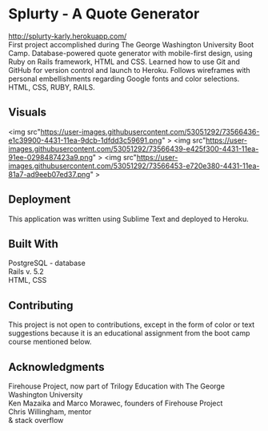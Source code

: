 # Splurty - A Quote Generator <br />
http://splurty-karly.herokuapp.com/ <br />
First project accomplished during The George Washington University Boot Camp. Database-powered quote generator with mobile-first design, using Ruby on Rails framework, HTML and CSS. Learned how to use Git and GitHub for version control and launch to Heroku. Follows wireframes with personal embellishments regarding Google fonts and color selections. HTML, CSS, RUBY, RAILS. <br />

## Visuals
<img src"https://user-images.githubusercontent.com/53051292/73566436-e1c39900-4431-11ea-9dcb-1dfdd3c59691.png" >
<img src"https://user-images.githubusercontent.com/53051292/73566439-e425f300-4431-11ea-91ee-0298487423a9.png" >
<img src"https://user-images.githubusercontent.com/53051292/73566453-e720e380-4431-11ea-81a7-ad9eeb07ed37.png" >

## Deployment

This application was written using Sublime Text and deployed to Heroku. 

## Built With

PostgreSQL - database <br />
Rails v. 5.2 <br />
HTML, CSS <br />

## Contributing

This project is not open to contributions, except in the form of color or text suggestions because it is an educational assignment from the boot camp course mentioned below. 

## Acknowledgments

Firehouse Project, now part of Trilogy Education with The George Washington University <br />
Ken Mazaika and Marco Morawec, founders of Firehouse Project <br />
Chris Willingham, mentor <br />
& stack overflow
